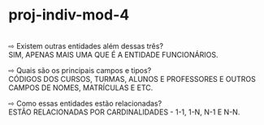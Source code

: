 # proj-indiv-mod-4
<br>
⇨ Existem outras entidades além dessas três? <br>
SIM, APENAS MAIS UMA QUE É A ENTIDADE FUNCIONÁRIOS. <br>

⇨ Quais são os principais campos e tipos? <br>
CÓDIGOS DOS CURSOS, TURMAS, ALUNOS E PROFESSORES E OUTROS CAMPOS DE NOMES, MATRÍCULAS E ETC. <br>

⇨ Como essas entidades estão relacionadas? <br>
ESTÃO RELACIONADAS POR CARDINALIDADES - 1-1, 1-N, N-1 E N-N. <br>

